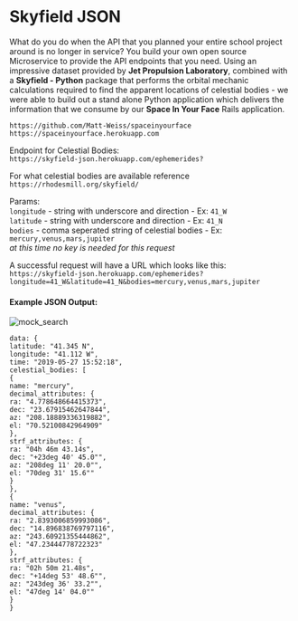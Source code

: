 # Skyfield JSON

What do you do when the API that you planned your entire school project around is no longer in service? You build your own open source Microservice to provide the API endpoints that you need. Using an impressive dataset provided by **Jet Propulsion Laboratory**, combined with a **Skyfield - Python** package that performs the orbital mechanic calculations required to find the apparent locations of celestial bodies  - we were able to build out a stand alone Python application which delivers the information that we consume by our **Space In Your Face** Rails application.

`https://github.com/Matt-Weiss/spaceinyourface`
`https://spaceinyourface.herokuapp.com`

Endpoint for Celestial Bodies:\
`https://skyfield-json.herokuapp.com/ephemerides?`

For what celestial bodies are available reference
`https://rhodesmill.org/skyfield/`

Params:\
`longitude` - string with underscore and direction - Ex: `41_W`\
`latitude` - string with underscore and direction - Ex: `41_N`\
`bodies` - comma seperated string of celestial bodies - Ex: `mercury,venus,mars,jupiter`\
*at this time no key is needed for this request*

A successful request will have a URL which looks like this: \
`https://skyfield-json.herokuapp.com/ephemerides?longitude=41_W&latitude=41_N&bodies=mercury,venus,mars,jupiter`

#### Example JSON Output:

![mock_search](skyfield_json_postnman.png)

```
data: {
latitude: "41.345 N",
longitude: "41.112 W",
time: "2019-05-27 15:52:18",
celestial_bodies: [
{
name: "mercury",
decimal_attributes: {
ra: "4.778648664415373",
dec: "23.67915462647844",
az: "208.18889336319882",
el: "70.52100842964909"
},
strf_attributes: {
ra: "04h 46m 43.14s",
dec: "+23deg 40' 45.0"",
az: "208deg 11' 20.0"",
el: "70deg 31' 15.6""
}
},
{
name: "venus",
decimal_attributes: {
ra: "2.8393006859993086",
dec: "14.896838769797116",
az: "243.60921355444862",
el: "47.23444778722323"
},
strf_attributes: {
ra: "02h 50m 21.48s",
dec: "+14deg 53' 48.6"",
az: "243deg 36' 33.2"",
el: "47deg 14' 04.0""
}
}
```
